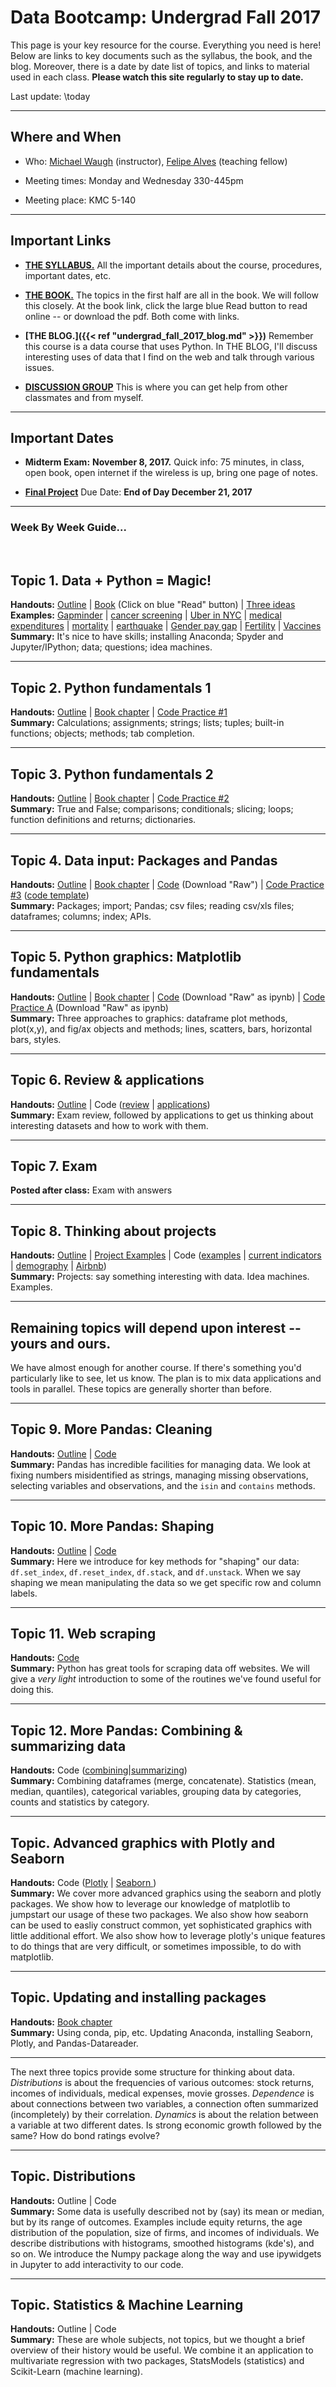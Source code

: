 # Data Bootcamp: Undergrad Fall 2017

This page is your key resource for the course. Everything you need is here! Below are links to key documents such as the syllabus, the book, and the blog. Moreover, there is a date by date list of topics, and links to material used in each class. **Please watch this site regularly to stay up to date.**

Last update: \today

---

## Where and When
- Who: [Michael Waugh](mailto:mwaugh@stern.nyu.edu)  (instructor), [Felipe Alves](mailto:falves@stern.nyu.edu) (teaching fellow)   

- Meeting times: Monday and Wednesday 330-445pm

- Meeting place: KMC 5-140

---
## Important Links
- **[THE SYLLABUS.](https://github.com/NYUDataBootcamp/Materials/blob/master/Documents/bootcamp_syllabus.pdf)** All the important details about the course, procedures, important dates, etc.

- **[THE BOOK.](https://www.gitbook.com/book/nyudatabootcamp/data-bootcamp/details)**  The topics in the first half are all in the book. We will follow this closely. At the book link, click the large blue Read button to read online -- or download the pdf.  Both come with links.
- **[THE BLOG.]({{< ref "undergrad_fall_2017_blog.md" >}})** Remember this course is a data course that uses Python. In THE BLOG, I'll discuss interesting uses of data that I find on the web and talk through various issues.

- **[DISCUSSION GROUP](https://groups.google.com/d/forum/databootcamp_fall2017_undergrad)** This is where you can get help from other classmates and from myself.  

---
## Important Dates

- **Midterm Exam:** **November 8, 2017.** Quick info: 75 minutes, in class, open book, open internet if the wireless is up, bring one page of notes.

- **[Final Project](https://github.com/NYUDataBootcamp/Materials/blob/master/Documents/bootcamp_project.pdf)** Due Date: **End of Day December 21, 2017**

---

### Week By Week Guide...

<br>

## Topic 1.  Data + Python = Magic!

**Handouts:**  [Outline](https://github.com/NYUDataBootcamp/Materials/blob/master/Documents/bootcamp_topic_intro.pdf) | [Book](https://www.gitbook.com/book/nyudatabootcamp/data-bootcamp/details) (Click on blue "Read" button) | [Three ideas](https://github.com/NYUDataBootcamp/Materials/blob/master/Documents/bootcamp_3ideas.pdf) <br>
**Examples:**  [Gapminder](http://www.gapminder.org/world/) | [cancer screening](http://www.vox.com/2015/10/28/9631500/does-mammography-work) | [Uber in NYC](http://fivethirtyeight.com/features/uber-is-serving-new-yorks-outer-boroughs-more-than-taxis-are/) | [medical expenditures](http://www.nihcm.org/pdf/DataBrief3%20Final.pdf) | [mortality](http://www.pnas.org/content/early/2015/10/29/1518393112.full.pdf) | [earthquake](https://jawbone.com/blog/napa-earthquake-effect-on-sleep/) | [Gender pay gap](http://esoltas.blogspot.com/2014/04/how-big-is-gender-pay-gap_10.html) | [Fertility](http://www.randalolson.com/2015/08/23/small-multiples-vs-animated-gifs-for-showing-changes-in-fertility-rates-over-time/) | [Vaccines](http://graphics.wsj.com/infectious-diseases-and-vaccines/) <br>
**Summary:**  It's nice to have skills; installing Anaconda; Spyder and Jupyter/IPython; data; questions; idea machines.

---
## Topic 2.  Python fundamentals 1

**Handouts:**  [Outline](https://github.com/NYUDataBootcamp/Materials/blob/master/Documents/bootcamp_topic_pyfun1.pdf) | [Book chapter](https://nyudatabootcamp.gitbooks.io/data-bootcamp/content/py-fun1.html) | [Code Practice #1](https://github.com/NYUDataBootcamp/Materials/blob/master/Documents/bootcamp_practice_1.pdf) <br>
**Summary:**  Calculations; assignments; strings; lists; tuples; built-in functions; objects; methods; tab completion.

---
## Topic 3.  Python fundamentals 2

**Handouts:**  [Outline](https://github.com/NYUDataBootcamp/Materials/blob/master/Documents/bootcamp_topic_pyfun2.pdf) | [Book chapter](https://nyudatabootcamp.gitbooks.io/data-bootcamp/content/py-fun2.html) | [Code Practice #2](https://github.com/NYUDataBootcamp/Materials/blob/master/Documents/bootcamp_practice_2.pdf) <br>
**Summary:**  True and False; comparisons; conditionals; slicing; loops; function definitions and returns; dictionaries.

---
## Topic 4.  Data input:  Packages and Pandas

**Handouts:**  [Outline](https://github.com/NYUDataBootcamp/Materials/blob/master/Documents/bootcamp_topic_pandas-input.pdf) | [Book chapter](https://nyudatabootcamp.gitbooks.io/data-bootcamp/content/pandas-input.html) | [Code](https://github.com/NYUDataBootcamp/Materials/blob/master/Code/Python/bootcamp_pandas-input.py) (Download "Raw") | <!-- Code Practice 3 (coming soon) --> [Code Practice #3](https://github.com/NYUDataBootcamp/Materials/blob/master/Documents/bootcamp_practice_3.pdf)  ([code template](https://raw.githubusercontent.com/NYUDataBootcamp/Materials/master/Code/Python/bootcamp_practice_3_template.py)) <br>
**Summary:**  Packages; import; Pandas; csv files; reading csv/xls files; dataframes; columns; index; APIs.

---
## Topic 5.  Python graphics:  Matplotlib fundamentals

**Handouts:**  [Outline](https://github.com/NYUDataBootcamp/Materials/blob/master/Documents/bootcamp_topic_graphics.pdf) | [Book chapter](https://nyudatabootcamp.gitbooks.io/data-bootcamp/content/graphs1.html) | [Code](https://github.com/NYUDataBootcamp/Materials/blob/master/Code/notebooks/bootcamp_graphics.ipynb) (Download "Raw" as ipynb) | [Code Practice A](https://github.com/NYUDataBootcamp/Materials/blob/master/Code/notebooks/bootcamp_practice_a.ipynb) (Download "Raw" as ipynb) <br>
**Summary:**  Three approaches to graphics: dataframe plot methods, plot(x,y), and fig/ax objects and methods; lines, scatters, bars, horizontal bars, styles.

---
## Topic 6.  Review & applications

**Handouts:**  [Outline](https://github.com/NYUDataBootcamp/Materials/blob/master/Documents/bootcamp_topic_review.pdf) | Code ([review](https://github.com/NYUDataBootcamp/Materials/blob/master/Code/notebooks/bootcamp_exam_practice.ipynb) | [applications](https://github.com/NYUDataBootcamp/Lab/blob/master/UN_demography.ipynb)) <br>
**Summary:**  Exam review, followed by applications to get us thinking about interesting datasets and how to work with them.

---
## Topic 7.  Exam

**Posted after class:** Exam with answers

---
## Topic 8.  Thinking about projects

**Handouts:** [Outline](https://github.com/NYUDataBootcamp/Materials/blob/master/Documents/bootcamp_topic_projects.pdf) | [Project Examples](https://github.com/NYUDataBootcamp/Materials/blob/master/Documents/bootcamp_project_examples.pdf) | Code ([examples](https://github.com/NYUDataBootcamp/Materials/blob/master/Code/notebooks/bootcamp_examples.ipynb) | [current indicators](https://github.com/NYUDataBootcamp/Materials/blob/master/Code/notebooks/bootcamp_indicators.ipynb) | [demography](https://github.com/NYUDataBootcamp/Lab/blob/master/UN_demography.ipynb) | [Airbnb](https://github.com/NYUDataBootcamp/Lab/blob/master/Airbnb_experiments_Chase.ipynb)) <br>
**Summary:**  Projects:  say something interesting with data.  Idea machines. Examples.

---
## Remaining topics will depend upon interest -- yours and ours.

We have almost enough for another course.  If there's something you'd particularly like to see, let us know. The plan is to mix data applications and tools in parallel.  These topics are generally shorter than before.

---
## Topic 9.  More Pandas: Cleaning

**Handouts:**  [Outline](https://github.com/NYUDataBootcamp/Materials/blob/master/Documents/bootcamp_topic_pandas-clean.pdf) | [Code](https://github.com/NYUDataBootcamp/Materials/blob/master/Code/notebooks/bootcamp_pandas_adv1-clean.ipynb) <br>
**Summary:**  Pandas has incredible facilities for managing data.  We look at fixing numbers misidentified as strings, managing missing observations, selecting variables and observations, and the `isin` and `contains` methods.

---
## Topic 10.  More Pandas: Shaping

**Handouts:**  [Outline](https://github.com/NYUDataBootcamp/Materials/blob/master/Documents/bootcamp_topic_pandas-shape.pdf) | [Code](https://github.com/NYUDataBootcamp/Materials/blob/master/Code/notebooks/bootcamp_pandas_adv2-shape.ipynb) <br>
**Summary:**  Here we introduce for key methods for "shaping" our data: `df.set_index`, `df.reset_index`, `df.stack`, and `df.unstack`. When we say shaping we mean manipulating the data so we get specific row and column labels.

<!-- TODO: this needs to be changed once we re-arrange the book -->
---
## Topic 11.  Web scraping

**Handouts:**  [Code](https://github.com/NYUDataBootcamp/Materials/blob/master/Code/notebooks/bootcamp_scraping-sortof.ipynb)  <br>
**Summary:** Python has great tools for scraping data off websites. We will give a _very light_ introduction to some of the routines we've found useful for doing this.

---

## Topic 12.  More Pandas: Combining & summarizing data

**Handouts:**  Code ([combining](https://github.com/NYUDataBootcamp/Materials/blob/master/Code/notebooks/bootcamp_pandas-merge.ipynb)|[summarizing](https://github.com/NYUDataBootcamp/Materials/blob/master/Code/notebooks/bootcamp_pandas-summarize.ipynb))<br>
**Summary:**  Combining dataframes (merge, concatenate).  Statistics (mean, median, quantiles), categorical variables, grouping data by categories, counts and statistics by category.


---
## Topic.  Advanced graphics with Plotly and Seaborn

**Handouts:**  Code ([Plotly](https://github.com/NYUDataBootcamp/Materials/blob/master/Code/notebooks/bootcamp_plotly.ipynb) | [Seaborn ](https://github.com/NYUDataBootcamp/Materials/blob/master/Code/notebooks/bootcamp_advgraphics_seaborn.ipynb))  <br>
**Summary:** We cover more advanced graphics using the seaborn and plotly packages. We show how to leverage our knowledge of matplotlib to jumpstart our usage of these two packages. We also show how seaborn can be used to easliy construct common, yet sophisticated graphics with little additional effort. We also show how to leverage plotly's unique features to do things that are very difficult, or sometimes impossible, to do with matplotlib.

---
## Topic.  Updating and installing packages

**Handouts:**  [Book chapter](https://nyudatabootcamp.gitbooks.io/data-bootcamp/content/conda-pip.html) <br>
**Summary:**  Using conda, pip, etc.  Updating Anaconda, installing Seaborn, Plotly, and Pandas-Datareader.


---

The next three topics provide some structure for thinking about data.  *Distributions* is about the frequencies of various outcomes:  stock returns, incomes of individuals, medical expenses, movie grosses.  *Dependence* is about connections between two variables, a connection often summarized (incompletely) by their correlation.  *Dynamics* is about the relation between a variable at two different dates. Is strong economic growth followed by the same?  How do bond ratings evolve?

---
## Topic.  Distributions

**Handouts:**  Outline | Code  <br>
**Summary:**  Some data is usefully described not by (say) its mean or median, but by its range of outcomes.  Examples include equity returns, the age distribution of the population, size of firms, and incomes of individuals.  We describe distributions with histograms, smoothed histograms (kde's), and so on.  We introduce the Numpy package along the way and use ipywidgets in Jupyter to add interactivity to our code.

---
## Topic.  Statistics & Machine Learning

**Handouts:**  Outline | Code  <br>
**Summary:**  These are whole subjects, not topics, but we thought a brief overview of their history would be useful.  We combine it an application to multivariate regression with two packages, StatsModels (statistics) and Scikit-Learn (machine learning).
